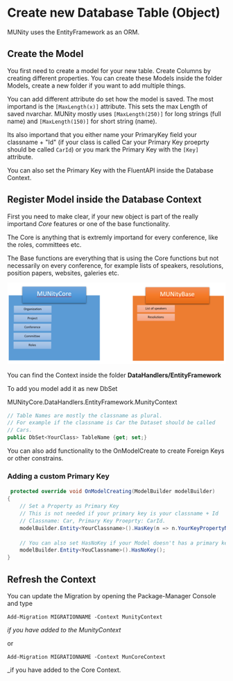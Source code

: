 # Create new Database Table (Object)

MUNity uses the EntityFramework as an ORM.

## Create the Model

You first need to create a model for your new table. Create Columns by creating different properties. You can create these Models inside the folder Models, create a new folder if you want to add multiple things.

You can add different attribute do set how the model is saved. The most importand is the ```[MaxLength(x)]``` attribute. This sets the max Length of saved nvarchar. MUNity mostly uses ```[MaxLength(250)]``` for long strings (full name) and ```[MaxLength(150)]``` for short string (name).

Its also importand that you either name your PrimaryKey field your classname + "Id" (if your class is called Car your Primary Key proeprty should be called ```CarId```) or you mark the Primary Key with the ```[Key]``` attribute.

You can also set the Primary Key with the FluentAPI inside the Database Context.

## Register Model inside the Database Context

First you need to make clear, if your new object is part of the really importand _Core_ features or one of the base functionality.

The Core is anything that is extremly importand for every conference, like the roles, committees etc.

The Base functions are everything that is using the Core functions but not necessarily on every conference, for example lists of speakers, resolutions, position papers, websites, galeries etc.

![Strcuture](../img/databasestruct.png)

You can find the Context inside the folder __DataHandlers/EntityFramework__

To add you model add it as new DbSet

MUNityCore.DataHandlers.EntityFramework.MunityContext
```csharp
// Table Names are mostly the classname as plural.
// For example if the classname is Car the Dataset should be called
// Cars.
public DbSet<YourClass> TableName {get; set;}

```

You can also add functionality to the OnModelCreate to create Foreign Keys or other constrains.

### Adding a custom Primary Key

```csharp
 protected override void OnModelCreating(ModelBuilder modelBuilder)
{
    // Set a Property as Primary Key
    // This is not needed if your primary key is your classname + Id
    // Classname: Car, Primary Key Proeprty: CarId.
    modelBuilder.Entity<YourClassname>().HasKey(n => n.YourKeyPropertyName);

    // You can also set HasNoKey if your Model doesn't has a primary key
    modelBuilder.Entity<YouClassname>().HasNoKey();
}

```

## Refresh the Context

You can update the Migration by opening the Package-Manager Console and type

```
Add-Migration MIGRATIONNAME -Context MunityContext
```
_if you have added to the MunityContext_

or

```
Add-Migration MIGRATIONNAME -Context MunCoreContext
```

_if you have added to the Core Context.
